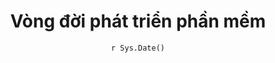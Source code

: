 ---
title: "Vòng đời phát triển phần mềm"
date: "`r Sys.Date()`"
weight: 3s
chapter: false
pre: " <b> 3s. </b> "
---
